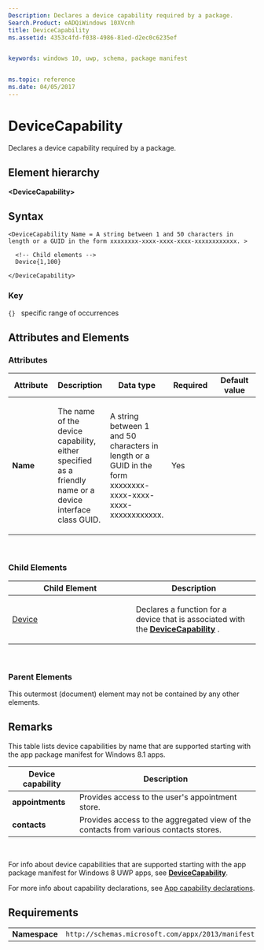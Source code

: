 ```yaml
---
Description: Declares a device capability required by a package.
Search.Product: eADQiWindows 10XVcnh
title: DeviceCapability
ms.assetid: 4353c4fd-f038-4986-81ed-d2ec0c6235ef


keywords: windows 10, uwp, schema, package manifest


ms.topic: reference
ms.date: 04/05/2017
---
```


# DeviceCapability




Declares a device capability required by a package.

## Element hierarchy

**&lt;DeviceCapability&gt;**

## Syntax

``` syntax
<DeviceCapability Name = A string between 1 and 50 characters in length or a GUID in the form xxxxxxxx-xxxx-xxxx-xxxx-xxxxxxxxxxxx. >

  <!-- Child elements -->
  Device{1,100}

</DeviceCapability>
```

### Key

`{}`   specific range of occurrences
## Attributes and Elements


### Attributes

<table>
<colgroup>
<col width="20%" />
<col width="20%" />
<col width="20%" />
<col width="20%" />
<col width="20%" />
</colgroup>
<thead>
<tr class="header">
<th>Attribute</th>
<th>Description</th>
<th>Data type</th>
<th>Required</th>
<th>Default value</th>
</tr>
</thead>
<tbody>
<tr class="odd">
<td><strong>Name</strong></td>
<td><p>The name of the device capability, either specified as a friendly name or a device interface class GUID.</p></td>
<td>A string between 1 and 50 characters in length or a GUID in the form xxxxxxxx-xxxx-xxxx-xxxx-xxxxxxxxxxxx.</td>
<td>Yes</td>
<td></td>
</tr>
</tbody>
</table>

 

### Child Elements

<table>
<colgroup>
<col width="50%" />
<col width="50%" />
</colgroup>
<thead>
<tr class="header">
<th>Child Element</th>
<th>Description</th>
</tr>
</thead>
<tbody>
<tr class="odd">
<td><a href="element-device.md">Device</a> </td>
<td><p>Declares a function for a device that is associated with the <a href="element-devicecapability.md"><strong>DeviceCapability</strong></a> .</p></td>
</tr>
</tbody>
</table>

 

### Parent Elements

This outermost (document) element may not be contained by any other elements.

## Remarks

This table lists device capabilities by name that are supported starting with the app package manifest for Windows 8.1 apps.

| Device capability | Description                                                                          |
|-------------------|--------------------------------------------------------------------------------------|
| **appointments**  | Provides access to the user's appointment store.                                     |
| **contacts**      | Provides access to the aggregated view of the contacts from various contacts stores. |

 

For info about device capabilities that are supported starting with the app package manifest for Windows 8 UWP apps, see [**DeviceCapability**](../appxmanifestschema2010-v2/element-devicecapability.md).

For more info about capability declarations, see [App capability declarations](/previous-versions/windows/apps/hh464936(v=win.10)).

## Requirements

|               |                                                             |
|---------------|-------------------------------------------------------------|
| **Namespace** | `http://schemas.microsoft.com/appx/2013/manifest` |

 

 
